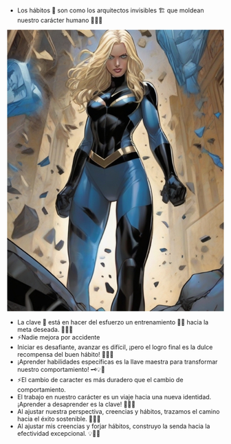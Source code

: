 - Los hábitos 💫 son como los arquitectos invisibles 🏗️ que moldean nuestro carácter humano 🧠💪🌟

![InvisibleWoman.jpg](InvisibleWoman.jpg)


- La clave 🔑 está en hacer del esfuerzo un entrenamiento 🏋🏽 hacia la meta deseada. 💃✨🎯 
- ⚡Nadie mejora por accidente
- Iniciar es desafiante, avanzar es difícil, ¡pero el logro final es la dulce recompensa del buen hábito! 🚀💪😊 
- ¡Aprender habilidades específicas es la llave maestra para transformar nuestro comportamiento! 🗝️💡🔄
- ⚡El cambio de caracter es más duradero que el cambio de comportamiento.
- El trabajo en nuestro carácter es un viaje hacia una nueva identidad. ¡Aprender a desaprender es la clave! 🔄🚀🧠 
- Al ajustar nuestra perspectiva, creencias y hábitos, trazamos el camino hacia el éxito sostenible. 🌟🔄🚀 
- Al ajustar mis creencias y forjar hábitos, construyo la senda hacia la efectividad excepcional. 💡🌟💪 
